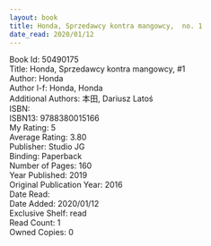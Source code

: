 ```yaml
---
layout: book
title: Honda, Sprzedawcy kontra mangowcy,  no. 1
date_read: 2020/01/12
---
```


Book Id: 50490175<br />
Title: Honda, Sprzedawcy kontra mangowcy, #1<br />
Author: Honda<br />
Author l-f: Honda, Honda<br />
Additional Authors: 本田, Dariusz Latoś<br />
ISBN: <br />
ISBN13: 9788380015166<br />
My Rating: 5<br />
Average Rating: 3.80<br />
Publisher: Studio JG<br />
Binding: Paperback<br />
Number of Pages: 160<br />
Year Published: 2019<br />
Original Publication Year: 2016<br />
Date Read: <br />
Date Added: 2020/01/12<br />
Exclusive Shelf: read<br />
Read Count: 1<br />
Owned Copies: 0<br />

